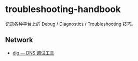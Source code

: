 # troubleshooting-handbook

记录各种平台上的 Debug / Diagnostics / Troubleshooting 技巧。

## Network

- [dig — DNS 调试工具](network/dig.md)
